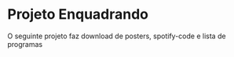 <h1>Projeto Enquadrando</h1>
O seguinte projeto faz download de posters, spotify-code e lista de programas
